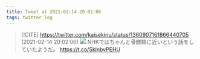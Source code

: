 ```yaml
---
title: Tweet at 2021-02-14 20:02:06
tags: twitter_log
---
```


> [!CITE] https://twitter.com/kaisekiriu/status/1360907161866440705 (2021-02-14 20:02:06)
> ![](https://twitter.com/kaisekiriu/status/1360907161866440705)
> NHKではちゃんと骨鰾類に近いという話をしていたようだ。
> https://t.co/SklnbvPEHU
